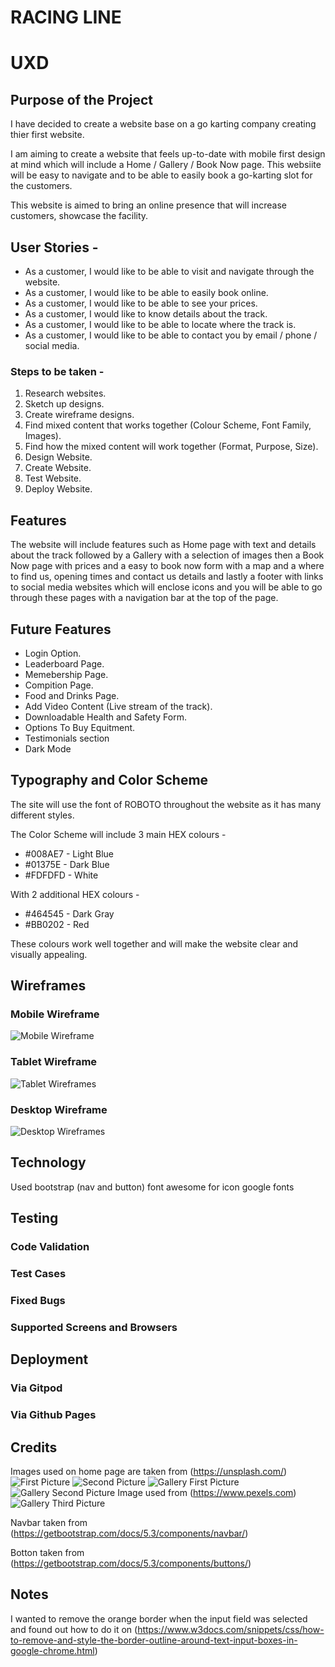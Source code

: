 # RACING LINE

# UXD

## Purpose of the Project

I have decided to create a website base on a go karting company creating thier first website.

I am aiming to create a website that feels up-to-date with mobile first design at mind which will include a Home / Gallery / Book Now page. This websiite will be easy to navigate and to be able to easily book a go-karting slot for the customers.

This website is aimed to bring an online presence that will increase customers, showcase the facility.

## User Stories -

* As a customer, I would like to be able to visit and navigate through the website.
* As a customer, I would like to be able to easily book online.
* As a customer, I would like to be able to see your prices.
* As a customer, I would like to know details about the track.
* As a customer, I would like to be able to locate where the track is.
* As a customer, I would like to be able to contact you by email / phone / social media.

### Steps to be taken -

1. Research websites.
2. Sketch up designs.
3. Create wireframe designs.
4. Find mixed content that works together (Colour Scheme, Font Family, Images).
5. Find how the mixed content will work together (Format, Purpose, Size).
6. Design Website.
7. Create Website.
8. Test Website.
9. Deploy Website.
  
## Features

The website will include features such as Home page with text and details about the track followed by a Gallery with a selection of images then a Book Now page with prices and a easy to book now form with a map and a where to find us, opening times and contact us details and lastly a footer with links to social media websites which will enclose icons and you will be able to go through these pages with a navigation bar at the top of the page.

## Future Features

* Login Option.
* Leaderboard Page.
* Memebership Page.
* Compition Page.
* Food and Drinks Page.
* Add Video Content (Live stream of the track).
* Downloadable Health and Safety Form.
* Options To Buy Equitment.
* Testimonials section
* Dark Mode

## Typography and Color Scheme

The site will use the font of ROBOTO throughout the website as it has many different styles.

The Color Scheme will include 3 main HEX colours -
  
* #008AE7 - Light Blue
* #01375E - Dark Blue
* #FDFDFD - White

With 2 additional HEX colours -

* #464545 - Dark Gray
* #BB0202 - Red

These colours work well together and will make the website clear and visually appealing.

## Wireframes

### Mobile Wireframe

![Mobile Wireframe](assets/images/wireframes/mobilewireframe.png)

### Tablet Wireframe

![Tablet Wireframes](assets/images/wireframes/tabletwireframe.png)

### Desktop Wireframe

![Desktop Wireframes](assets/images/wireframes/desktopwireframe.png)

## Technology

Used bootstrap (nav and button)
font awesome for icon
google fonts

## Testing

### Code Validation

### Test Cases

### Fixed Bugs

### Supported Screens and Browsers

## Deployment

### Via Gitpod

### Via Github Pages

## Credits

Images used on home page are taken from (https://unsplash.com/)
![First Picture](assets/images/alexander-andrews-17qgMrxcvGs-unsplash.jpg)
![Second Picture](assets/images/uavwright-productions-vdoFJJgL24Q-unsplash.jpg)
![Gallery First Picture](assets/images/appic-nCrQ8sMa0c8-unsplash.jpg)
![Gallery Second Picture](assets/images/nicolas-peyrol-cWT6sI20RdU-unsplash.jpg)
Image used from (https://www.pexels.com)
![Gallery Third Picture](assets/images/pexels-markie-mad-14194446.jpg)


Navbar taken from (https://getbootstrap.com/docs/5.3/components/navbar/)

Botton taken from (https://getbootstrap.com/docs/5.3/components/buttons/)


## Notes
I wanted to remove the orange border when the input field was selected and found out how to do it on (https://www.w3docs.com/snippets/css/how-to-remove-and-style-the-border-outline-around-text-input-boxes-in-google-chrome.html)
